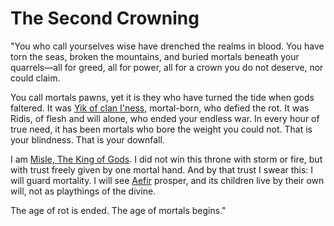# The Second Crowning

"You who call yourselves wise have drenched the realms in blood. You have torn the seas, broken the mountains, and buried mortals beneath your quarrels—all for greed, all for power, all for a crown you do not deserve, nor could claim.

You call mortals pawns, yet it is they who have turned the tide when gods faltered. It was [Yik of clan I'ness](../../Characters%20of%20Interest/Yik%20of%20clan%20I'ness.md), mortal-born, who defied the rot. It was Ridis, of flesh and will alone, who ended your endless war. In every hour of true need, it has been mortals who bore the weight you could not. That is your blindness. That is your downfall.

I am [Misle, The King of Gods](../../Gods/Wondrous%20Gods/Misle,%20The%20King%20of%20Gods.md). I did not win this throne with storm or fire, but with trust freely given by one mortal hand. And by that trust I swear this: I will guard mortality. I will see [Aefir](../../Realms/Aefir.md) prosper, and its children live by their own will, not as playthings of the divine.

The age of rot is ended. The age of mortals begins."
